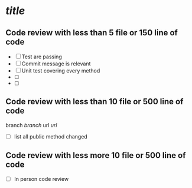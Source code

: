# _title_

Code review with less than 5 file or 150 line of code
-----------------------------------------------------

- [ ] Test are passing
- [ ] Commit message is relevant
- [ ] Unit test covering every method
- [ ]
- [ ]


Code review with less than 10 file or 500 line of code
-----------------------------------------------------

branch _branch_
url _url_

- [ ] list all public method changed

Code review with less more 10 file or 500 line of code
-----------------------------------------------------

- [ ] In person code review

